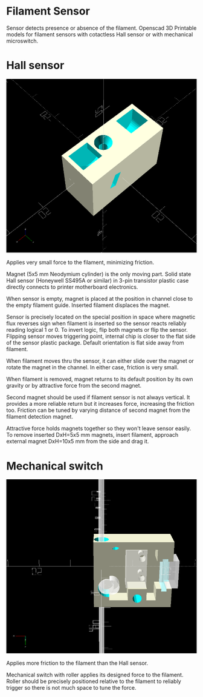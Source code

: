 # Filament Sensor

Sensor detects presence or absence of the filament.
Openscad 3D Printable models for filament sensors
with cotactless Hall sensor or with mechanical microswitch.

# Hall sensor

![Image](/pic/filament-sensor-hall.png)

Applies very small force to the filament,
minimizing friction.

Magnet (5x5 mm Neodymium cylinder) is the only moving
part. Solid state Hall sensor (Honeywell SS495A or similar)
in 3-pin transistor plastic case directly connects to
printer motherboard electronics.

When sensor is empty, magnet is placed at the
position in channel close to the empty filament
guide. Inserted filament displaces the magnet.

Sensor is precisely located on the special
position in space where magnetic flux reverses
sign when filament is inserted so the sensor
reacts reliably reading logical 1 or 0. To invert
logic, flip both magnets or flip the sensor.
Flipping sensor moves triggering point, internal
chip is closer to the flat side of the sensor
plastic package. Default orientation is flat
side away from filament.

When filament moves thru the sensor, it can
either slide over the magnet or rotate the
magnet in the channel. In either case, friction
is very small.

When filament is removed, magnet returns to its
default position by its own gravity or by attractive
force from the second magnet.

Second magnet should be used if filament sensor is
not always vertical. It provides a more reliable return
but it increases force, increasing the friction too.
Friction can be tuned by varying distance of
second magnet from the filament detection magnet.

Attractive force holds magnets together so they
won't leave sensor easily. To remove inserted
DxH=5x5 mm magnets, insert filament, approach
external magnet DxH=10x5 mm from the side and
drag it.

# Mechanical switch

![Image](/pic/filament-sensor-switch.png)

Applies more friction to the filament than
the Hall sensor.

Mechanical switch with roller applies its designed
force to the filament. Roller should be precisely
positioned relative to the filament to reliably
trigger so there is not much space to tune the
force.
